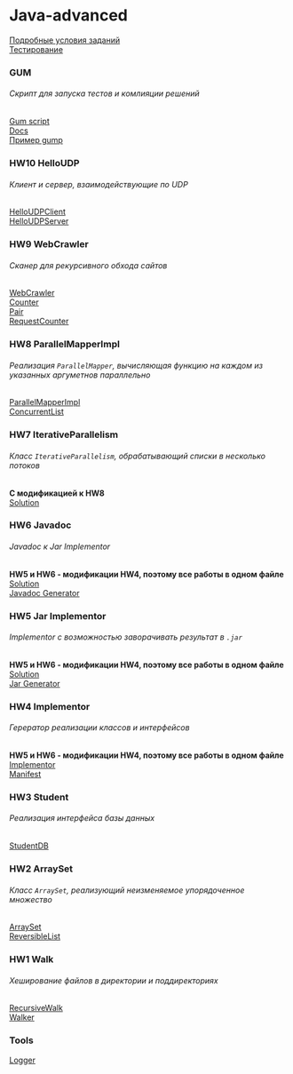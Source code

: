 # Java-advanced

[Подробные условия заданий](http://kgeorgiy.info/courses/java-advanced/homeworks.html#homework "Подробные условия")<br>
[Тестирование](https://www.kgeorgiy.info/git/geo/java-advanced-2019 "Тестирование")

### GUM
###### Скрипт для запуска тестов и комлияции решений
[Gum script](https://github.com/tihonovcore/Java-advanced/blob/master/src/Gum.sh "Скрипт")<br>
[Docs](https://github.com/tihonovcore/Java-advanced/blob/master/src/GumDoc.java "Документация")<br>
[Пример gump](https://github.com/tihonovcore/Java-advanced/blob/master/src/gump "gump")

### HW10 HelloUDP
###### Клиент и сервер, взаимодействующие по UDP
[HelloUDPClient](https://github.com/tihonovcore/Java-advanced/blob/master/src/ru/ifmo/rain/tihonov/hello/HelloUDPClient.java "Client")<br>
[HelloUDPServer](https://github.com/tihonovcore/Java-advanced/blob/master/src/ru/ifmo/rain/tihonov/hello/HelloUDPServer.java "Server")<br>

### HW9 WebCrawler
###### Сканер для рекурсивного обхода сайтов
[WebCrawler](https://github.com/tihonovcore/Java-advanced/blob/master/src/ru/ifmo/rain/tihonov/crawler/WebCrawler.java "Решение")<br>
[Counter](https://github.com/tihonovcore/Java-advanced/blob/master/src/ru/ifmo/rain/tihonov/crawler/Counter.java)<br>
[Pair](https://github.com/tihonovcore/Java-advanced/blob/master/src/ru/ifmo/rain/tihonov/crawler/Pair.java)<br>
[RequestCounter](https://github.com/tihonovcore/Java-advanced/blob/master/src/ru/ifmo/rain/tihonov/crawler/RequestCounter.java)<br>

### HW8 ParallelMapperImpl
###### Реализация `ParallelMapper`, вычисляющая функцию на каждом из указанных аргуметнов параллельно
[ParallelMapperImpl](https://github.com/tihonovcore/Java-advanced/blob/master/src/ru/ifmo/rain/tihonov/mapper/ParallelMapperImpl.java "Решение")<br>
[ConcurrentList](https://github.com/tihonovcore/Java-advanced/blob/master/src/ru/ifmo/rain/tihonov/mapper/ConcurrentList.java "")

### HW7 IterativeParallelism
###### Класс `IterativeParallelism`, обрабатывающий списки в несколько потоков
**С модификацией к HW8** <br>
[Solution](https://github.com/tihonovcore/Java-advanced/blob/master/src/ru/ifmo/rain/tihonov/concurrent/IterativeParallelism.java "Решение")<br>

### HW6 Javadoc
###### Javadoc к Jar Implementor
**HW5 и HW6 - модификации HW4, поэтому все работы в одном файле** <br>
[Solution](https://github.com/tihonovcore/Java-advanced/blob/master/src/ru/ifmo/rain/tihonov/implementor/Implementor.java "Решение")<br>
[Javadoc Generator](https://github.com/tihonovcore/Java-advanced/blob/master/src/javadoc.sh "Javadoc")

### HW5 Jar Implementor
###### Implementor с возможностью заворачивать результат в `.jar`
**HW5 и HW6 - модификации HW4, поэтому все работы в одном файле** <br>
[Solution](https://github.com/tihonovcore/Java-advanced/blob/master/src/ru/ifmo/rain/tihonov/implementor/Implementor.java "Решение")<br>
[Jar Generator](https://github.com/tihonovcore/Java-advanced/blob/master/src/jar.sh "Jar")

### HW4 Implementor
###### Герератор реализации классов и интерфейсов
**HW5 и HW6 - модификации HW4, поэтому все работы в одном файле** <br>
[Implementor](https://github.com/tihonovcore/Java-advanced/blob/master/src/ru/ifmo/rain/tihonov/implementor/Implementor.java "Сложная версия")<br>
[Manifest](https://github.com/tihonovcore/Java-advanced/blob/master/src/ru/ifmo/rain/tihonov/implementor/MANIFEST.MF "Сложная версия")

### HW3 Student
###### Реализация интерфейса базы данных
[StudentDB](https://github.com/tihonovcore/Java-advanced/blob/master/src/ru/ifmo/rain/tihonov/student/StudentDB.java "Решение") <br>

### HW2 ArraySet
###### Класс `ArraySet`, реализующий неизменяемое упорядоченное множество
[ArraySet](https://github.com/tihonovcore/Java-advanced/blob/master/src/ru/ifmo/rain/tihonov/arrayset/ArraySet.java "Решение")<br>
[ReversibleList](https://github.com/tihonovcore/Java-advanced/blob/master/src/ru/ifmo/rain/tihonov/arrayset/ReversibleList.java)

### HW1 Walk
###### Хеширование файлов в директории и поддиректориях
[RecursiveWalk](https://github.com/tihonovcore/Java-advanced/blob/master/src/ru/ifmo/rain/tihonov/walk/RecursiveWalk.java "Решение")<br>
[Walker](https://github.com/tihonovcore/Java-advanced/blob/master/src/ru/ifmo/rain/tihonov/walk/Walker.java)

### Tools
[Logger](https://github.com/tihonovcore/Java-advanced/blob/master/src/ru/ifmo/rain/tihonov/tools/Logger.java "Logger")

